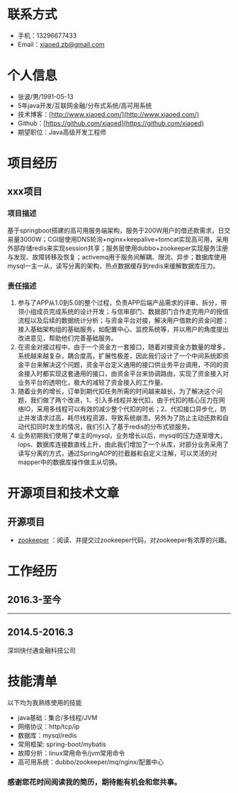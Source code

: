 # 联系方式

- 手机：13296677433
- Email：xiaoed.zb@gmail.com

# 个人信息

 - 张波/男/1991-05-13
 - 5年java开发/互联网金融/分布式系统/高可用系统
 - 技术博客：[http://www.xiaoed.com/](http://www.xiaoed.com/) 
 - Github：[https://github.com/xiaoed](https://github.com/xiaoed)
 - 期望职位：Java高级开发工程师
 

# 项目经历

## xxx项目

### 项目描述

  基于springboot搭建的高可用服务端架构，服务于200W用户的借还款需求，日交易量3000W；CGI层使用DNS轮洵+nginx+keepalive+tomcat实现高可用，采用外部存储redis来实现session共享；服务层使用dubbo+zookeeper实现服务注册与发现、故障转移及恢复；activemq用于服务间解耦、限流、异步；数据库使用mysql一主一从，读写分离的架构，热点数据缓存到redis来缓解数据库压力。

### 责任描述

1. 参与了APP从1.0到5.0的整个过程，负责APP后端产品需求的评审、拆分，带领小组成员完成系统的设计开发；与信审部门、数据部门合作走完用户的授信流程以及后续的数据统计分析；与资金平台对接，解决用户借款的资金问题；接入基础架构组的基础服务，如配置中心、监控系统等，并以用户的角度提出改进意见，帮助他们完善基础服务。
2. 在资金对接过程中，由于一个资金方一套接口，随着对接资金方数量的增多，系统越来越复杂，耦合度高，扩展性极差，因此我们设计了一个中间系统即资金平台来解决这个问题，资金平台定义通用的接口供业务平台调用，不同的资金接入时都实现这套通用的接口，由资金平台来协调路由，实现了资金接入对业务平台的透明化，极大的减轻了资金接入的工作量。
3. 随着业务的增长，订单到期代扣任务所需的时间越来越长，为了解决这个问题，我们做了两个改进，1、引入多线程并发代扣，由于代扣的核心压力在网络IO，采用多线程可以有效的减少整个代扣的时长；2、代扣接口异步化，防止并发请求过高，耗尽线程资源，导致系统崩溃。另外为了防止主动还款和自动代扣同时发生的情况，我们引入了基于redis的分布式锁服务。
4. 业务初期我们使用了单主的mysql，业务增长以后，mysql的压力逐渐增大，iops、数据库连接数直线上升，由此我们增加了一个从库，对部分业务采用了读写分离的方式，通过SpringAOP的拦截器和自定义注解，可以灵活的对mapper中的数据库操作做主从切换。 


# 开源项目和技术文章

## 开源项目

- [zookeeper](https://github.com/apache/zookeeper) ：阅读、并提交过zookeeper代码，对zookeeper有浓厚的兴趣。


# 工作经历

## 2016.3-至今
******

## 2014.5-2016.3
深圳快付通金融科技公司
 
 
# 技能清单

以下均为我熟练使用的技能

- java基础：集合/多线程/JVM
- 网络协议：http/tcp/ip
- 数据库：mysql/redis
- 常用框架: spring-boot/mybatis
- 故障分析：linux常用命令/jvm常用命令
- 高可用系统：dubbo/zookeeper/mq/nginx/配置中心


### 感谢您花时间阅读我的简历，期待能有机会和您共事。
